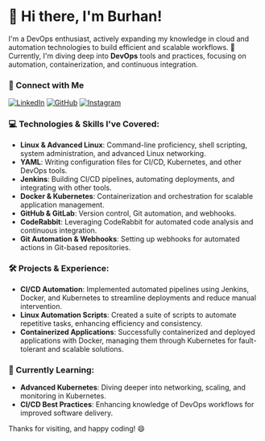 # 👋 Hi there, I'm Burhan!

I'm a DevOps enthusiast, actively expanding my knowledge in cloud and automation technologies to build efficient and scalable workflows. 🚀 Currently, I'm diving deep into **DevOps** tools and practices, focusing on automation, containerization, and continuous integration.
### 🤝 Connect with Me

[![LinkedIn](https://img.shields.io/badge/LinkedIn-Profile-blue?logo=linkedin&logoColor=white&style=for-the-badge)](https://www.linkedin.com/in/burhankhan503/)
[![GitHub](https://img.shields.io/badge/GitHub-Profile-black?logo=github&logoColor=white&style=for-the-badge)](https://github.com/burhan503)
[![Instagram](https://img.shields.io/badge/Instagram-Profile-E4405F?logo=instagram&logoColor=white&style=for-the-badge)](https://www.instagram.com/burhan.gif)

### 💻 Technologies & Skills I've Covered:
- **Linux & Advanced Linux**: Command-line proficiency, shell scripting, system administration, and advanced Linux networking.
- **YAML**: Writing configuration files for CI/CD, Kubernetes, and other DevOps tools.
- **Jenkins**: Building CI/CD pipelines, automating deployments, and integrating with other tools.
- **Docker & Kubernetes**: Containerization and orchestration for scalable application management.
- **GitHub & GitLab**: Version control, Git automation, and webhooks.
- **CodeRabbit**: Leveraging CodeRabbit for automated code analysis and continuous integration.
- **Git Automation & Webhooks**: Setting up webhooks for automated actions in Git-based repositories.

### 🛠️ Projects & Experience:
- **CI/CD Automation**: Implemented automated pipelines using Jenkins, Docker, and Kubernetes to streamline deployments and reduce manual intervention.
- **Linux Automation Scripts**: Created a suite of scripts to automate repetitive tasks, enhancing efficiency and consistency.
- **Containerized Applications**: Successfully containerized and deployed applications with Docker, managing them through Kubernetes for fault-tolerant and scalable solutions.

### 🌱 Currently Learning:
- **Advanced Kubernetes**: Diving deeper into networking, scaling, and monitoring in Kubernetes.
- **CI/CD Best Practices**: Enhancing knowledge of DevOps workflows for improved software delivery.


Thanks for visiting, and happy coding! 😄
